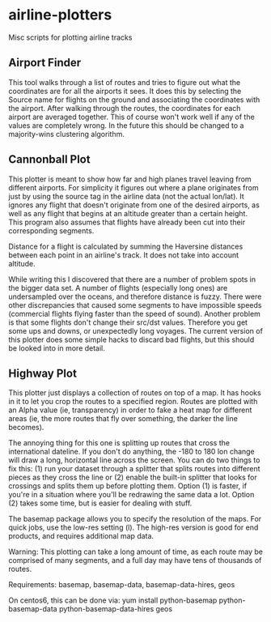 airline-plotters
================

Misc scripts for plotting airline tracks

Airport Finder
--------------
This tool walks through a list of routes and tries to figure out what
the coordinates are for all the airports it sees. It does this by
selecting the Source name for flights on the ground and associating
the coordinates with the airport. After walking through the routes,
the coordinates for each airport are averaged together. This of course
won't work well if any of the values are completely wrong. In the future
this should be changed to a majority-wins clustering algorithm.


Cannonball Plot
---------------
This plotter is meant to show how far and high planes travel leaving
from different airports. For simplicity it figures out where a
plane originates from just by using the source tag in the airline
data (not the actual lon/lat). It ignores any flight that doesn't
originate from one of the desired airports, as well as any flight
that begins at an altitude greater than a certain height. This 
program also assumes that flights have already been cut into their
corresponding segments.

Distance for a flight is calculated by summing the Haversine distances
between each point in an airline's track. It does not take into
account altitude.

While writing this I discovered that there are a number of problem
spots in the bigger data set. A number of flights (especially long
ones) are undersampled over the oceans, and therefore distance is 
fuzzy. There were other discrepancies that caused some segments to
have impossible speeds (commercial flights flying faster than the 
speed of sound). Another problem is that some flights don't change
their src/dst values. Therefore you get some ups and downs, or 
unexpectedly long voyages. The current version of this plotter does
some simple hacks to discard bad flights, but this should be looked
into in more detail.

Highway Plot
------------
This plotter just displays a collection of routes on top of a map. It 
has hooks in it to let you crop the routes to a specified region. Routes
are plotted with an Alpha value (ie, transparency) in order to fake
a heat map for different areas (ie, the more routes that fly over something,
the darker the line becomes). 

The annoying thing for this one is splitting up routes that cross the 
international dateline. If you don't do anything, the -180 to 180 lon
change will draw a long, horizontal line across the screen. You can do
two things to fix this: (1) run your dataset through a splitter that
splits routes into different pieces as they cross the line or (2) enable
the built-in splitter that looks for crossings and splits them up before
plotting them. Option (1) is faster, if you're in a situation where you'll
be redrawing the same data a lot. Option (2) takes some time, but is easier
for dealing with stuff.

The basemap package allows you to specify the resolution of the
maps. For quick jobs, use the low-res setting (l). The high-res version
is good for end products, and requires additional map data.

Warning: This plotting can take a long amount of time, as each route may
be comprised of many segments, and a full day may have tens of thousands 
of routes.

Requirements: basemap, basemap-data, basemap-data-hires, geos

On centos6, this can be done via:
 yum install python-basemap python-basemap-data python-basemap-data-hires geos

